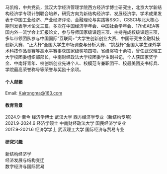 

马凯榕，中共党员，武汉大学经济管理学院西方经济学博士研究生，北京大学新结构经济学专项计划联合培养，研究方向为新结构经济学、发展经济学，学术成果发表于中国工业经济、产业经济评论、金融理论与实践等SSCI、CSSCI与北大核心期刊发表学术论文三篇，多次在中国经济学年会、中国社会学年会、17thEAEA等国内外一流学会上汇报论文，参与导师国家级课题三项、主持完成校级课题三项，多年带领团队参与中国国际“互联网+”大学生创新创业大赛、中国研究生金融科技创新大赛、“正大杯”全国大学生市场调查与分析大赛、“挑战杯”全国大学生课外学术科技作品竞赛等高水平赛事获国家级奖项四项，省级奖项十余项，曾任武汉理工大学校团委组织部部长，中南财经政法大学校团委学生副书记，个人获国家奖学金、中南好青年、校创新创业先进个人、校模范专兼职团干、校最美团支书标兵、学院最高荣誉称号等荣誉与奖励十余项。

#### 个人邮箱

Email: Kairongma@163.com 

#### 教育背景
2024.9-至今   经济学博士 武汉大学 西方经济学专业（新结构专项） \
2021.9-2024.6 经济学硕士 中南财经政法大学 国民经济学专业 \
2017.9-2021.6 经济学学士 武汉理工大学 国际经济与贸易专业 

#### 研究兴趣
新结构经济学 \
经济发展与结构变迁 \
数字经济与国际贸易

